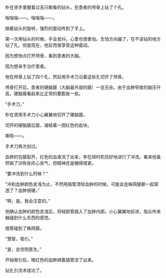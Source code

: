 朴在贤手里握着过去只敢看的钻头，在患者的颅骨上钻了个孔。

嗡嗡嗡——。嗡嗡嗡——。

随着钻头的旋转，强烈的震动传到了手上。

第一次用钻头的时候，手会发抖，心里也很害怕。生怕方向偏了，在不该钻的地方钻了孔。但是现在，他反而很享受这种震动。

因为想快点打开颅骨，看到患者的大脑。

因为想亲手治疗患者。

他在颅骨上钻了四个孔，然后用手术刀沿着这些孔切开了颅骨。

颅骨打开后，患者的硬脑膜（大脑最外层的膜）一览无余。由于血肿导致的脑压升高，硬脑膜看起来比正常的要膨胀一些。

“手术刀。”

朴在贤用手术刀小心翼翼地切开了硬脑膜。

切开的硬脑膜后面，凝结着一团红色的血块。

嘶啦——。

手术刀再次划过。

血肿的包膜裂开，红色的血液流了出来，李在旭时机恰好地进行了冲洗。看来他虽然挨了训有些灰心丧气，但精神还是绷得很紧。

“要冲洗到什么时候？”

“冲到血肿颜色变浅为止。不然用插管清除血肿的时候，可能会连蛛网膜都一起穿透了？血肿很硬。”

“啊，是。我会注意的。”

他确认血肿的颜色变浅后，将硅胶管插入了血肿内部。小心翼翼地前进，指尖传来触碰到什么东西的感觉。

插管碰到了蛛网膜。

“慧智，吸引。”

“是，总住院医生。”

开始吸引后，暗红色的血肿顺着插管流了出来。

钻孔引流术成功了。